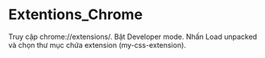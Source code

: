 # Extentions_Chrome
Truy cập chrome://extensions/.
Bật Developer mode.
Nhấn Load unpacked và chọn thư mục chứa extension (my-css-extension).
